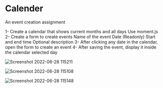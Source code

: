 # Calender
An event creation assignment

1- Create a calendar that shows current months and all days
Use moment.js
2- Create a form to create events
   Name of the event
   Date (Readonly)
   Start and end time
   Optional description
3- After clicking any date in the calendar, open the form to create an event
4- After saving the event, display it inside the calendar selected day

![Screenshot 2022-06-28 115211](https://user-images.githubusercontent.com/108325099/176116845-c395b5f3-8932-43e2-a898-8dd862735f57.png)

![Screenshot 2022-06-28 115108](https://user-images.githubusercontent.com/108325099/176116875-8a669069-e51a-46fc-897d-0d077bdfa3ed.png)

![Screenshot 2022-06-28 115148](https://user-images.githubusercontent.com/108325099/176116904-fc38e449-cf02-4190-8a97-e3387e99e39f.png)
